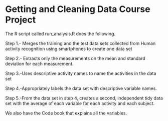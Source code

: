 # Getting and Cleaning Data Course Project
The R script called run_analysis.R does the following. 

Step 1.- Merges the training and the test data sets  collected from Human activity recognition using smartphones to create one data set

Step 2.- Extracts only the measurements on the mean and standard deviation for each measurement.

Step 3.-Uses descriptive activity names to name the activities in the data set

Step 4.-Appropriately labels the data set with descriptive variable names. 

Step 5.-From the data set in step 4, creates a second, independent tidy data set with the average of each variable for each activity and each subject.

We also have the Code book that explains all the variables.
